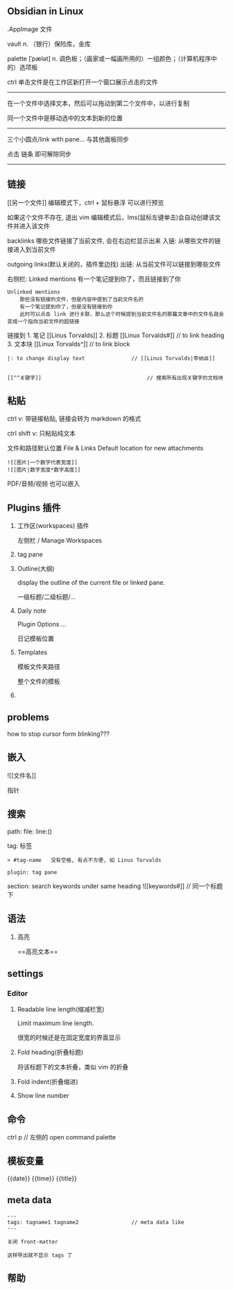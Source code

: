 
## Obsidian in Linux

.AppImage 文件

vault n. （银行）保险库，金库

palette [ˈpælət] n. 调色板；（画家或一幅画所用的）一组颜色；（计算机程序中的）选项板


ctrl 单击文件是在工作区新打开一个窗口展示点击的文件

---

在一个文件中选择文本，然后可以拖动到第二个文件中，以进行复制

同一个文件中是移动选中的文本到新的位置

---

三个小圆点/link with pane... 与其他面板同步

点击 链条 即可解除同步

---

## 链接

[[另一个文件]]          编辑模式下，ctrl + 鼠标悬浮 可以进行预览

如果这个文件不存在, 退出 vim 编辑模式后，lms(鼠标左键单击)会自动创建该文件并进入该文件

backlinks
    哪些文件链接了当前文件, 会在右边栏显示出来
    入链: 从哪些文件的链接进入到当前文件

outgoing links(默认关闭的，插件里边找)
    出链: 从当前文件可以链接到哪些文件


右侧栏:
    Linked mentions
        有一个笔记提到你了，而且链接到了你

    Unlinked mentions
        那些没有链接的文件，但是内容中提到了当前文件名的
        有一个笔记提到你了，但是没有链接到你
        此时可以点击 link 进行关联，那么这个时候提到当前文件名的那篇文章中的文件名就会变成一个指向当前文件的超链接


链接到
    1. 笔记 [[Linus Torvalds]]
    2. 标题 [[Linux Torvalds#]]             // to link heading
    3. 文本块 [[Linux Torvalds^]]           // to link block

    |: to change display text               // [[Linus Torvalds|李纳丝]]


    [[^^关键字]]                                  // 搜索所有出现关键字的文档块


## 粘贴

ctrl v: 带链接粘贴, 链接会转为 markdown 的格式

ctrl shift v: 只粘贴纯文本


文件和路径默认位置
File & Links
    Default location for new attachments

    ![[图片|一个数字代表宽度]]
    ![[图片|数字宽度*数字高度]]

PDF/音频/视频 也可以嵌入

## Plugins 插件

1. 工作区(workspaces) 插件

    左侧栏 / Manage Workspaces

2.  tag pane


3. Outline(大纲)

    display the outline of the current file or linked pane.

    一级标题/二级标题/...

4. Daily note
    
    Plugin Options
        ...

    日记模板位置

5. Templates
   
    模板文件夹路径

    整个文件的模板


6. 


## problems

how to stop cursor form blinking???


## 嵌入

![[文件名]]

指针


## 搜索

path:
file:
line:()

tag:
    标签

    > #tag-name   没有空格, 有点不方便, 如 Linus Torvalds

    plugin: tag pane


section:
    search keywords under same heading
    ![[keywords#]]          // 同一个标题下



## 语法

1. 高亮

    ==高亮文本==


## settings

### Editor

1. Readable line length(缩减栏宽)
    
    Limit maximum line length.

    很宽的时候还是在固定宽度的界面显示

2. Fold heading(折叠标题)
    
    将该标题下的文本折叠，类似 vim 的折叠

3. Fold indent(折叠缩进)

4. Show line number



## 命令

ctrl p      // 左侧的 open command palette


## 模板变量

{{date}}
{{time}}
{{title}}


## meta data

```
---
tags: tagname1 tagname2                 // meta data like
---

关闭 front-matter

这样导出就不显示 tags 了

```


## 帮助



